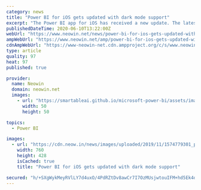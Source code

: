 ```yaml
---
category: news
title: "Power BI for iOS gets updated with dark mode support"
excerpt: "The Power BI app for iOS has received a new update. The latest update adds support for dark mode to the app. Earlier, Microsoft noted that it will add dark mode to Power BI mobile apps in June 2020."
publishedDateTime: 2020-06-10T13:22:00Z
webUrl: "https://www.neowin.net/news/power-bi-for-ios-gets-updated-with-dark-mode-support"
ampWebUrl: "https://www.neowin.net/amp/power-bi-for-ios-gets-updated-with-dark-mode-support/"
cdnAmpWebUrl: "https://www-neowin-net.cdn.ampproject.org/c/s/www.neowin.net/amp/power-bi-for-ios-gets-updated-with-dark-mode-support/"
type: article
quality: 97
heat: 97
published: true

provider:
  name: Neowin
  domain: neowin.net
  images:
    - url: "https://smartableai.github.io/microsoft-power-bi/assets/images/organizations/neowin.net-50x50.jpg"
      width: 50
      height: 50

topics:
  - Power BI

images:
  - url: "https://cdn.neow.in/news/images/uploaded/2019/11/1574779301_powerbi1_story.jpg"
    width: 760
    height: 428
    isCached: true
    title: "Power BI for iOS gets updated with dark mode support"

secured: "h/+SXgWykMeyRVlLY7d4uxO/4PdRZtDv8awCr7I7OzMUsjwtouIFM+hd5Ek4dae5OIaMiO5h8iA9hYiq8lVTs+nSNbnOU3virx76dQ7sCFxv+mcCEj2zkj4c7e4asoV17solSZ4YflGKVwDP3U8ReME/EKaaYkB6/Un2oDx6M3TYvBbSRMitr36DMPkHOLj0oX0Ob7JRsndoaGq/zUC4GlhpqlEM4m5UWh/LVUgYp0tj1+U1lWL5v5SKlNoO3uAUdUvgj/fC3ZG+h++2jlym6CLv4+Cb2fUHBI3XfrJDn80fYLJl7QRO4dY98xk16elC;0WIGpXUp9Vn2QMzqX9bTJQ=="
---
```


